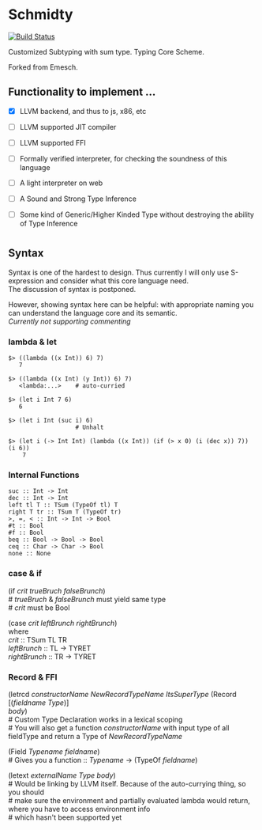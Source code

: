 # Schmidty
[![Build Status](https://travis-ci.org/DKXXXL/Schmidty.svg?branch=by-llvm-pretty-print)](https://travis-ci.org/DKXXXL/Schmidty)

Customized Subtyping with sum type. Typing Core Scheme.

Forked from Emesch.

## Functionality to implement ...
  - [x] LLVM backend, and thus to js, x86, etc
  - [ ] LLVM supported JIT compiler
  - [ ] LLVM supported FFI
  - [ ] Formally verified interpreter, for checking the soundness of this language
  - [ ] A light interpreter on web
  - [ ] A Sound and Strong Type Inference
  - [ ] Some kind of Generic/Higher Kinded Type without destroying the ability of Type Inference
  
  
#
## Syntax
Syntax is one of the hardest to design. Thus currently I will only use S-expression and consider what this core language need. <br />The discussion of syntax is postponed.

However, showing syntax here can be helpful: with appropriate naming you can understand the language core and its semantic. <br />
*Currently not supporting commenting*

### lambda & let
``` 
$> ((lambda ((x Int)) 6) 7) 
   7
```


```
$> ((lambda ((x Int) (y Int)) 6) 7)
   <lambda:...>    # auto-curried
```

```
$> (let i Int 7 6)
   6
```

```
$> (let i Int (suc i) 6)
                   # Unhalt
```

```
$> (let i (-> Int Int) (lambda ((x Int)) (if (> x 0) (i (dec x)) 7)) (i 6))
    7
```


### Internal Functions
```
suc :: Int -> Int
dec :: Int -> Int
left tl T :: TSum (TypeOf tl) T
right T tr :: TSum T (TypeOf tr)
>, =, < :: Int -> Int -> Bool
#t :: Bool
#f :: Bool
beq :: Bool -> Bool -> Bool
ceq :: Char -> Char -> Bool
none :: None
```

### case & if
(if *crit* *trueBruch* *falseBrunch*) <br />
\# *trueBruch* & *falseBrunch* must yield same type <br />
\# *crit* must be Bool <br />

(case *crit* *leftBrunch* *rightBrunch*) <br />
where <br />
*crit* :: TSum TL TR <br />
*leftBrunch* :: TL -> TYRET <br />
*rightBrunch* :: TR -> TYRET <br />

### Record & FFI

(letrcd *constructorName* *NewRecordTypeName* *ItsSuperType* (Record [(*fieldname* *Type*)] <br />
   *body*) <br />
\# Custom Type Declaration works in a lexical scoping <br />
\# You will also get a function *constructorName* with input type of all fieldType and return a Type of *NewRecordTypeName*

(Field *Typename* *fieldname*) <br />
\# Gives you a function :: *Typename* -> (TypeOf *fieldname*)

(letext *externalName* *Type* *body*) <br />
\# Would be linking by LLVM itself. Because of the auto-currying thing, so you should <br />
\# make sure the environment and partially evaluated lambda would return, where you have to access environment info <br />
\# which hasn't been supported yet




